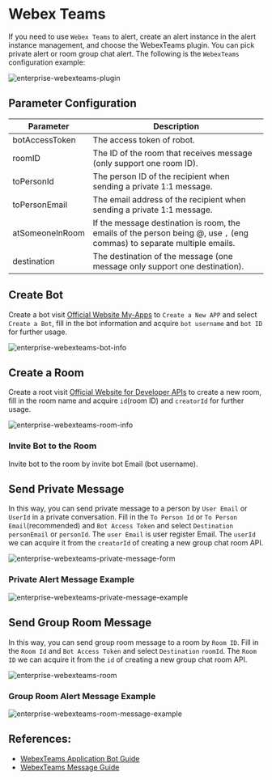 # Webex Teams

If you need to use `Webex Teams` to alert, create an alert instance in the alert instance management, and choose the WebexTeams plugin. You can pick private alert or room group chat alert.
The following is the `WebexTeams` configuration example:

![enterprise-webexteams-plugin](/img/alert/enterprise-webexteams-plugin.png)

## Parameter Configuration

| **Parameter** | **Description** |
| --- | --- |
| botAccessToken | The access token of robot. |
| roomID | The ID of the room that receives message (only support one room ID). |
| toPersonId | The person ID of the recipient when sending a private 1:1 message. |
| toPersonEmail | The email address of the recipient when sending a private 1:1 message. |
| atSomeoneInRoom | If the message destination is room, the emails of the person being @, use `,` (eng commas) to separate multiple emails. |
| destination |The destination of the message (one message only support one destination). |

## Create Bot

Create a bot visit [Official Website My-Apps](https://developer.webex.com/my-apps) to `Create a New APP` and select `Create a Bot`, fill in the bot information and acquire `bot username` and `bot ID` for further usage.

![enterprise-webexteams-bot-info](/img/alert/enterprise-webexteams-bot.png)

## Create a Room

Create a root visit [Official Website for Developer APIs](https://developer.webex.com/docs/api/v1/rooms/create-a-room) to create a new room, fill in the room name and acquire `id`(room ID) and `creatorId` for further usage.

![enterprise-webexteams-room-info](/img/alert/enterprise-webexteams-room.png)

### Invite Bot to the Room

Invite bot to the room by invite bot Email (bot username).

## Send Private Message

In this way, you can send private message to a person by `User Email` or `UserId` in a private conversation. Fill in the `To Person Id` or `To Person Email`(recommended) and `Bot Access Token` and select `Destination` `personEmail` or `personId`.
The `user Email` is user register Email.
The `userId` we can acquire it from the `creatorId` of creating a new group chat room API.

![enterprise-webexteams-private-message-form](/img/alert/enterprise-webexteams-private-form.png)

### Private Alert Message Example

![enterprise-webexteams-private-message-example](/img/alert/enterprise-webexteams-private-msg.png)

## Send Group Room Message

In this way, you can send group room message to a room by `Room ID`. Fill in the `Room Id` and `Bot Access Token` and select `Destination` `roomId`.
The `Room ID` we can acquire it from the `id` of creating a new group chat room API.

![enterprise-webexteams-room](/img/alert/enterprise-webexteams-group-form.png)

### Group Room Alert Message Example

![enterprise-webexteams-room-message-example](/img/alert/enterprise-webexteams-room-msg.png)

## References:

- [WebexTeams Application Bot Guide](https://developer.webex.com/docs/bots)
- [WebexTeams Message Guide](https://developer.webex.com/docs/api/v1/messages/create-a-message)